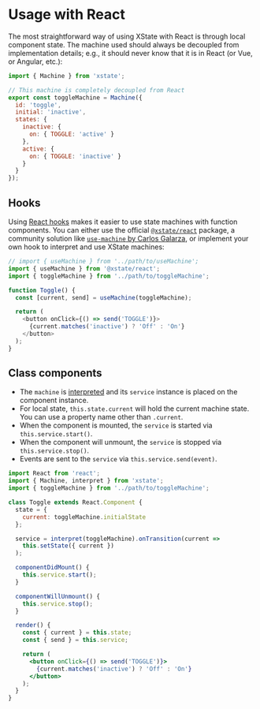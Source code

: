 # Usage with React

The most straightforward way of using XState with React is through local component state. The machine used should always be decoupled from implementation details; e.g., it should never know that it is in React (or Vue, or Angular, etc.):

```js
import { Machine } from 'xstate';

// This machine is completely decoupled from React
export const toggleMachine = Machine({
  id: 'toggle',
  initial: 'inactive',
  states: {
    inactive: {
      on: { TOGGLE: 'active' }
    },
    active: {
      on: { TOGGLE: 'inactive' }
    }
  }
});
```

## Hooks

Using [React hooks](https://reactjs.org/hooks) makes it easier to use state machines with function components. You can either use the official [`@xstate/react`](https://github.com/davidkpiano/xstate/tree/master/packages/xstate-react) package, a community solution like [`use-machine` by Carlos Galarza](https://github.com/carloslfu/use-machine/), or implement your own hook to interpret and use XState machines:

```js
// import { useMachine } from '../path/to/useMachine';
import { useMachine } from '@xstate/react';
import { toggleMachine } from '../path/to/toggleMachine';

function Toggle() {
  const [current, send] = useMachine(toggleMachine);

  return (
    <button onClick={() => send('TOGGLE')}>
      {current.matches('inactive') ? 'Off' : 'On'}
    </button>
  );
}
```

## Class components

- The `machine` is [interpreted](../guides/interpretation.md) and its `service` instance is placed on the component instance.
- For local state, `this.state.current` will hold the current machine state. You can use a property name other than `.current`.
- When the component is mounted, the `service` is started via `this.service.start()`.
- When the component will unmount, the `service` is stopped via `this.service.stop()`.
- Events are sent to the `service` via `this.service.send(event)`.

```jsx
import React from 'react';
import { Machine, interpret } from 'xstate';
import { toggleMachine } from '../path/to/toggleMachine';

class Toggle extends React.Component {
  state = {
    current: toggleMachine.initialState
  };

  service = interpret(toggleMachine).onTransition(current =>
    this.setState({ current })
  );

  componentDidMount() {
    this.service.start();
  }

  componentWillUnmount() {
    this.service.stop();
  }

  render() {
    const { current } = this.state;
    const { send } = this.service;

    return (
      <button onClick={() => send('TOGGLE')}>
        {current.matches('inactive') ? 'Off' : 'On'}
      </button>
    );
  }
}
```
